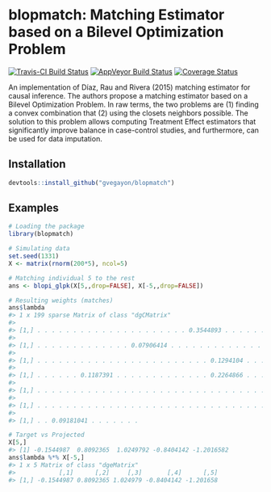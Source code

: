blopmatch: Matching Estimator based on a Bilevel Optimization Problem
================

[![Travis-CI Build Status](https://travis-ci.org/gvegayon/blopmatch.svg?branch=master)](https://travis-ci.org/gvegayon/blopmatch) [![AppVeyor Build Status](https://ci.appveyor.com/api/projects/status/github/gvegayon/blopmatch?branch=master&svg=true)](https://ci.appveyor.com/project/gvegayon/blopmatch) [![Coverage Status](https://img.shields.io/codecov/c/github/gvegayon/blopmatch/master.svg)](https://codecov.io/github/gvegayon/blopmatch?branch=master)

An implementation of Díaz, Rau and Rivera (2015) matching estimator for causal inference. The authors propose a matching estimator based on a Bilevel Optimization Problem. In raw terms, the two problems are (1) finding a convex combination that (2) using the closets neighbors possible. The solution to this problem allows computing Treatment Effect estimators that significantly improve balance in case-control studies, and furthermore, can be used for data imputation.

<!-- README.md is generated from README.Rmd. Please edit that file -->
Installation
------------

``` r
devtools::install_github("gvegayon/blopmatch")
```

Examples
--------

``` r
# Loading the package
library(blopmatch)

# Simulating data
set.seed(1331)
X <- matrix(rnorm(200*5), ncol=5)

# Matching individual 5 to the rest
ans <- blopi_glpk(X[5,,drop=FALSE], X[-5,,drop=FALSE])

# Resulting weights (matches)
ans$lambda
#> 1 x 199 sparse Matrix of class "dgCMatrix"
#>                                                                           
#> [1,] . . . . . . . . . . . . . . . . . . . . . 0.3544893 . . . . . . . . .
#>                                                                          
#> [1,] . . . . . . . . . . . . . 0.07906414 . . . . . . . . . . . . . . . .
#>                                                                           
#> [1,] . . . . . . . . . . . . . . . . . . . . . . . . 0.1294104 . . . . . .
#>                                                                           
#> [1,] . . . . . . 0.1187391 . . . . . . . . . . . . . 0.2264866 . . . . . .
#>                                                                           
#> [1,] . . . . . . . . . . . . . . . . . . . . . . . . . . . . . . . . . . .
#>                                                                           
#> [1,] . . . . . . . . . . . . . . . . . . . . . . . . . . . . . . . . . . .
#>                                  
#> [1,] . . 0.09181041 . . . . . . .

# Target vs Projected
X[5,]
#> [1] -0.1544987  0.8092365  1.0249792 -0.8404142 -1.2016582
ans$lambda %*% X[-5,]
#> 1 x 5 Matrix of class "dgeMatrix"
#>            [,1]      [,2]     [,3]       [,4]      [,5]
#> [1,] -0.1544987 0.8092365 1.024979 -0.8404142 -1.201658
```
